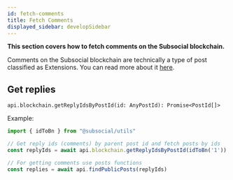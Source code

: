 ```yaml
---
id: fetch-comments
title: Fetch Comments
displayed_sidebar: developSidebar
---
```

**This section covers how to fetch comments on the Subsocial blockchain.**

Comments on the Subsocial blockchain are technically a type of post classified as Extensions. You can read more about it [here](/docs/develop/sdk/posts/create-posts). 

## Get replies

```
api.blockchain.getReplyIdsByPostId(id: AnyPostId): Promise<PostId[]>
```

Example: 

```typescript
import { idToBn } from "@subsocial/utils"

// Get reply ids (comments) by parent post id and fetch posts by ids
const replyIds = await api.blockchain.getReplyIdsByPostId(idToBn('1'))

// For getting comments use posts functions
const replies = await api.findPublicPosts(replyIds)
```
